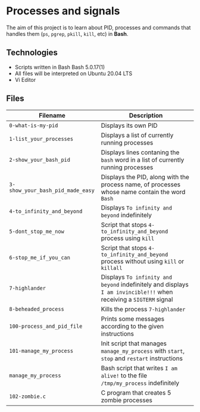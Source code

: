 # Processes and signals

The aim of this project is to learn about PID, processes and commands that handles them (`ps`, `pgrep`, `pkill`, `kill`, etc) in **Bash**.

## Technologies
* Scripts written in Bash Bash 5.0.17(1)
* All files will be interpreted on Ubuntu 20.04 LTS
* Vi Editor

## Files

| Filename | Description |
| -------- | ----------- |
| `0-what-is-my-pid` | Displays its own PID |
| `1-list_your_processes` | Displays a list of currently running processes |
| `2-show_your_bash_pid` | Displays lines contaning the `bash` word in a list of currently running processes |
| `3-show_your_bash_pid_made_easy` | Displays the PID, along with the process name, of processes whose name contain the word `Bash` |
| `4-to_infinity_and_beyond` | Displays `To infinity and beyond` indefinitely |
| `5-dont_stop_me_now` | Script that stops `4-to_infinity_and_beyond` process using `kill` |
| `6-stop_me_if_you_can` | Script that stops `4-to_infinity_and_beyond` process without using `kill` or `killall` |
| `7-highlander` | Displays `To infinity and beyond` indefinitely and displays `I am invincible!!!` when receiving a `SIGTERM` signal |
| `8-beheaded_process` | Kills the process `7-highlander` |
| `100-process_and_pid_file` | Prints some messages according to the given instructions |
| `101-manage_my_process` | Init script that manages `manage_my_process` with `start`, `stop` and `restart` instructions |
| `manage_my_process` | Bash script that writes `I am alive!` to the file `/tmp/my_process` indefinitely |
| `102-zombie.c` | C program that creates 5 zombie processes |
